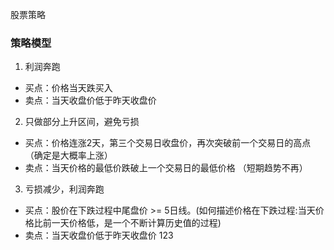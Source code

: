 股票策略

### 策略模型
1. 利润奔跑
- 买点：价格当天跌买入
- 卖点：当天收盘价低于昨天收盘价

2. 只做部分上升区间，避免亏损
- 买点：价格连涨2天，第三个交易日收盘价，再次突破前一个交易日的高点 （确定是大概率上涨）
- 卖点：当天价格的最低价跌破上一个交易日的最低价格 （短期趋势不再）

3. 亏损减少，利润奔跑
- 买点：股价在下跌过程中尾盘价 >= 5日线。(如何描述价格在下跌过程:当天价格比前一天价格低，是一个不断计算历史值的过程)
- 卖点：当天收盘价低于昨天收盘价
123